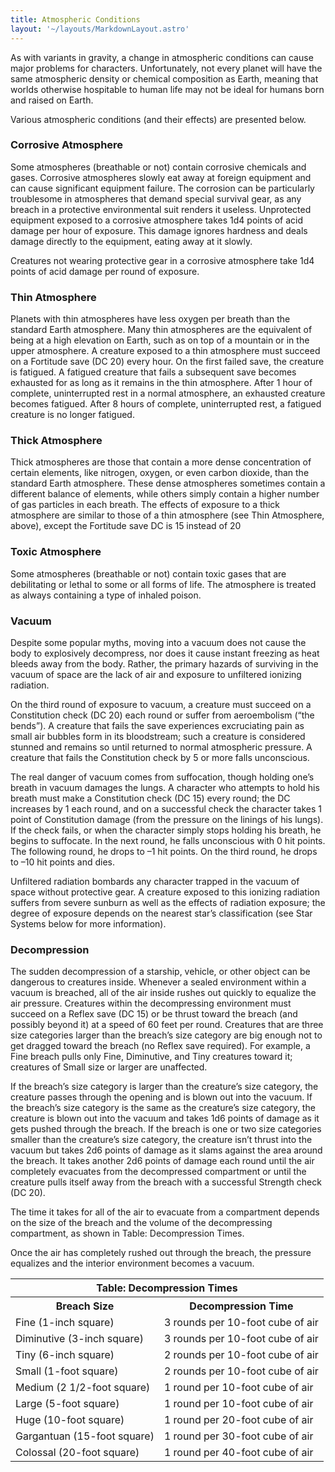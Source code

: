 ```yaml
---
title: Atmospheric Conditions
layout: '~/layouts/MarkdownLayout.astro'
---
```

As with variants in gravity, a change in atmospheric conditions can cause
major problems for characters. Unfortunately, not every planet will have the
same atmospheric density or chemical composition as Earth, meaning that worlds
otherwise hospitable to human life may not be ideal for humans born and raised
on Earth.

Various atmospheric conditions (and their effects) are presented below.

### Corrosive Atmosphere

Some atmospheres (breathable or not) contain corrosive chemicals and gases.
Corrosive atmospheres slowly eat away at foreign equipment and can cause
significant equipment failure. The corrosion can be particularly troublesome
in atmospheres that demand special survival gear, as any breach in a
protective environmental suit renders it useless. Unprotected equipment
exposed to a corrosive atmosphere takes 1d4 points of acid damage per hour of
exposure. This damage ignores hardness and deals damage directly to the
equipment, eating away at it slowly.

Creatures not wearing protective gear in a corrosive atmosphere take 1d4
points of acid damage per round of exposure.

### Thin Atmosphere

Planets with thin atmospheres have less oxygen per breath than the standard
Earth atmosphere. Many thin atmospheres are the equivalent of being at a high
elevation on Earth, such as on top of a mountain or in the upper atmosphere. A
creature exposed to a thin atmosphere must succeed on a Fortitude save (DC 20)
every hour. On the first failed save, the creature is fatigued. A fatigued
creature that fails a subsequent save becomes exhausted for as long as it
remains in the thin atmosphere. After 1 hour of complete, uninterrupted rest
in a normal atmosphere, an exhausted creature becomes fatigued. After 8 hours
of complete, uninterrupted rest, a fatigued creature is no longer fatigued.

### Thick Atmosphere

Thick atmospheres are those that contain a more dense concentration of certain
elements, like nitrogen, oxygen, or even carbon dioxide, than the standard
Earth atmosphere. These dense atmospheres sometimes contain a different
balance of elements, while others simply contain a higher number of gas
particles in each breath. The effects of exposure to a thick atmosphere are
similar to those of a thin atmosphere (see Thin Atmosphere, above), except the
Fortitude save DC is 15 instead of 20

### Toxic Atmosphere

Some atmospheres (breathable or not) contain toxic gases that are debilitating
or lethal to some or all forms of life. The atmosphere is treated as always
containing a type of inhaled poison.

### Vacuum

Despite some popular myths, moving into a vacuum does not cause the body to
explosively decompress, nor does it cause instant freezing as heat bleeds away
from the body. Rather, the primary hazards of surviving in the vacuum of space
are the lack of air and exposure to unfiltered ionizing radiation.

On the third round of exposure to vacuum, a creature must succeed on a
Constitution check (DC 20) each round or suffer from aeroembolism (“the
bends”). A creature that fails the save experiences excruciating pain as small
air bubbles form in its bloodstream; such a creature is considered stunned and
remains so until returned to normal atmospheric pressure. A creature that
fails the Constitution check by 5 or more falls unconscious.

The real danger of vacuum comes from suffocation, though holding one’s breath
in vacuum damages the lungs. A character who attempts to hold his breath must
make a Constitution check (DC 15) every round; the DC increases by 1 each
round, and on a successful check the character takes 1 point of Constitution
damage (from the pressure on the linings of his lungs). If the check fails, or
when the character simply stops holding his breath, he begins to suffocate. In
the next round, he falls unconscious with 0 hit points. The following round,
he drops to –1 hit points. On the third round, he drops to –10 hit points and
dies.

Unfiltered radiation bombards any character trapped in the vacuum of space
without protective gear. A creature exposed to this ionizing radiation suffers
from severe sunburn as well as the effects of radiation exposure; the degree
of exposure depends on the nearest star’s classification (see Star Systems
below for more information).

### Decompression

The sudden decompression of a starship, vehicle, or other object can be
dangerous to creatures inside. Whenever a sealed environment within a vacuum
is breached, all of the air inside rushes out quickly to equalize the air
pressure. Creatures within the decompressing environment must succeed on a
Reflex save (DC 15) or be thrust toward the breach (and possibly beyond it) at
a speed of 60 feet per round. Creatures that are three size categories larger
than the breach’s size category are big enough not to get dragged toward the
breach (no Reflex save required). For example, a Fine breach pulls only Fine,
Diminutive, and Tiny creatures toward it; creatures of Small size or larger
are unaffected.

If the breach’s size category is larger than the creature’s size category, the
creature passes through the opening and is blown out into the vacuum. If the
breach’s size category is the same as the creature’s size category, the
creature is blown out into the vacuum and takes 1d6 points of damage as it
gets pushed through the breach. If the breach is one or two size categories
smaller than the creature’s size category, the creature isn’t thrust into the
vacuum but takes 2d6 points of damage as it slams against the area around the
breach. It takes another 2d6 points of damage each round until the air
completely evacuates from the decompressed compartment or until the creature
pulls itself away from the breach with a successful Strength check (DC 20).

The time it takes for all of the air to evacuate from a compartment depends on
the size of the breach and the volume of the decompressing compartment, as
shown in Table: Decompression Times.

Once the air has completely rushed out through the breach, the pressure
equalizes and the interior environment becomes a vacuum.


<table> <tr><th colspan="2">Table: Decompression Times</th></tr> <tr><th>Breach Size</th><th>Decompression Time</th></tr> <tr><td>Fine (1-inch square)</td><td>3 rounds per 10-foot cube of air</td></tr> <tr class="shaded"><td>Diminutive (3-inch square)</td><td>3 rounds per 10-foot cube of air</td></tr> <tr><td>Tiny (6-inch square)</td><td>2 rounds per 10-foot cube of air</td></tr> <tr class="shaded"><td>Small (1-foot square)</td><td>2 rounds per 10-foot cube of air</td></tr> <tr><td>Medium (2 1/2-foot square)</td><td>1 round per 10-foot cube of air</td></tr> <tr class="shaded"><td>Large (5-foot square)</td><td>1 round per 10-foot cube of air</td></tr> <tr><td>Huge (10-foot square)</td><td>1 round per 20-foot cube of air</td></tr> <tr class="shaded"><td>Gargantuan (15-foot square)</td><td>1 round per 30-foot cube of air</td></tr> <tr><td>Colossal (20-foot square)</td><td>1 round per 40-foot cube of air</td></tr> </table>



